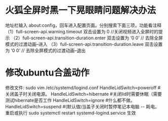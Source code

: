 # 火狐全屏时黑一下晃眼睛问题解决办法
地址栏输入 about:config，回车进入配置页面。分别搜索下面三项，功能看注释
（1）full-screen-api.warning.timeout 双击设置为 0 //关闭视频进入全屏时的提示
（2）full-screen-api.transition-duration.enter 双击设置为 ‘0 0’ // 去除全屏模式的过渡动画–进入
（3）full-screen-api.transition-duration.leave 双击设置为 ‘0 0’ // 去除全屏模式的过渡动画–退出

# 修改ubuntu合盖动作
修改文件: sudo vim /etc/systemd/logind.conf
HandleLidSwitch=poweroff #关闭盖子时关闭电源。
HandleLidSwitch=hibernate #关闭lid时需要休眠（需要测试hibernate是否工作
HandleLidSwitch=ignore  #什么都不做。
HandleLidSwitch=suspend #(默认值)当盖子关闭时暂停笔记本电脑 -- 耗电。
重启或执行 sudo systemctl restart systemd-logind.service 生效

